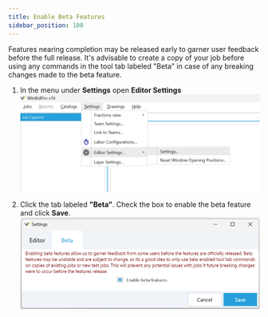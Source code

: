 ```yaml
---
title: Enable Beta Features
sidebar_position: 100
---
```

Features nearing completion may be released early to garner user feedback before the full release. It's advisable to create a copy of your job before using any commands in the tool tab labeled "Beta" in case of any breaking changes made to the beta feature.


1. In the menu under **Settings** open **Editor Settings**
    ![img](../static/screenshots/editor-settings.png)

2. Click the tab labeled **"Beta"**. Check the box to enable the beta feature and click **Save**.
    ![img](../static/screenshots/enable-beta.png)
